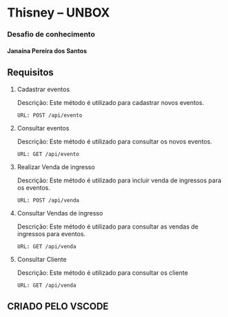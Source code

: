 # Thisney – UNBOX

### Desafio de conhecimento

#### Janaína Pereira dos Santos

## Requisitos

1.	Cadastrar eventos

    Descrição: Este método é utilizado para cadastrar novos eventos.
    ```
    URL: POST /api/evento 
    ```
2.	Consultar eventos
    
    Descrição: Este método é utilizado para consultar os novos eventos.
    ```
    URL: GET /api/evento 
    ```
3.	Realizar Venda de ingresso

    Descrição: Este método é utilizado para incluir venda de ingressos para os eventos.
    ```
    URL: POST /api/venda 
    ```
4.	Consultar Vendas de ingresso

    Descrição: Este método é utilizado para consultar as vendas de ingressos para eventos.
    ```
    URL: GET /api/venda
    ```
5.	Consultar Cliente

    Descrição: Este método é utilizado para consultar os cliente
    ```
    URL: GET /api/venda
    ```
    
## CRIADO PELO VSCODE
